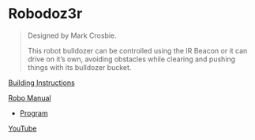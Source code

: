 # Robodoz3r

> Designed by Mark Crosbie.
>
> This robot bulldozer can be controlled using the IR Beacon or it can drive on it’s own, avoiding obstacles while clearing and pushing things with its bulldozer bucket.

[Building Instructions](https://www.lego.com/cdn/cs/set/assets/bltfef825595f55768c/ROBODOZ3R.pdf)

[Robo Manual](https://robomanuals.com/product/robodoz3r)
- [Program](https://drive.google.com/file/d/1dKKeHFjBGxJR4hZm0S22BAI9wuK6H8NM/view)

[YouTube](https://www.youtube.com/watch?v=wUMGIOuW7So)
